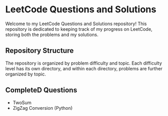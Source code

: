 # LeetCode Questions and Solutions

Welcome to my LeetCode Questions and Solutions repository! This repository is dedicated to keeping track of my progress on LeetCode, storing both the problems and my solutions.

## Repository Structure

The repository is organized by problem difficulty and topic. Each difficulty level has its own directory, and within each directory, problems are further organized by topic.

## CompleteD Questions
- TwoSum
- ZigZag Conversion (Python)
